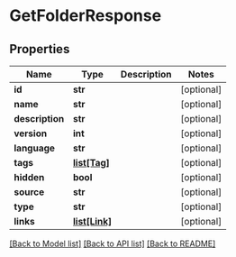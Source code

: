 # GetFolderResponse

## Properties
Name | Type | Description | Notes
------------ | ------------- | ------------- | -------------
**id** | **str** |  | [optional] 
**name** | **str** |  | [optional] 
**description** | **str** |  | [optional] 
**version** | **int** |  | [optional] 
**language** | **str** |  | [optional] 
**tags** | [**list[Tag]**](Tag.md) |  | [optional] 
**hidden** | **bool** |  | [optional] 
**source** | **str** |  | [optional] 
**type** | **str** |  | [optional] 
**links** | [**list[Link]**](Link.md) |  | [optional] 

[[Back to Model list]](../README.md#documentation-for-models) [[Back to API list]](../README.md#documentation-for-api-endpoints) [[Back to README]](../README.md)


